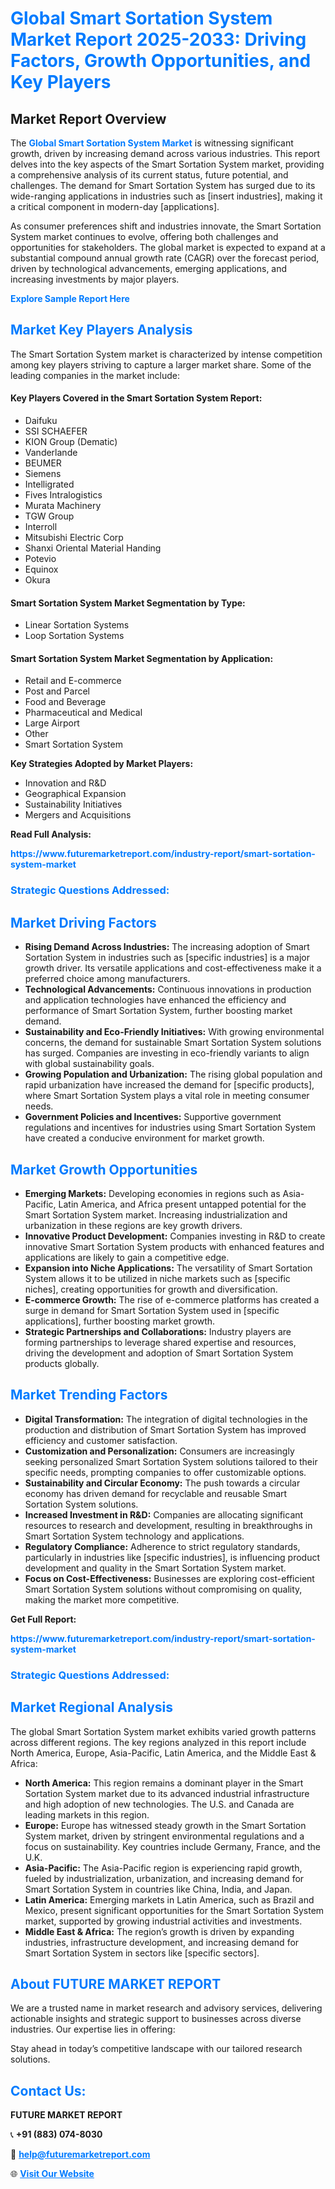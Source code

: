 <h1 style="color: #007BFF;">Global Smart Sortation System Market Report 2025-2033: Driving Factors, Growth Opportunities, and Key Players</h1>

<section id="overview">
<h2>Market Report Overview</h2>
<p>The <a href="https://www.futuremarketreport.com/industry-report/smart-sortation-system-market" style="color: #007BFF; text-decoration: none;"><strong>Global Smart Sortation System Market</strong></a> is witnessing significant growth, driven by increasing demand across various industries. This report delves into the key aspects of the Smart Sortation System market, providing a comprehensive analysis of its current status, future potential, and challenges. The demand for Smart Sortation System has surged due to its wide-ranging applications in industries such as [insert industries], making it a critical component in modern-day [applications].</p>
<p>As consumer preferences shift and industries innovate, the Smart Sortation System market continues to evolve, offering both challenges and opportunities for stakeholders. The global market is expected to expand at a substantial compound annual growth rate (CAGR) over the forecast period, driven by technological advancements, emerging applications, and increasing investments by major players.</p>
</section>

<section id="overview">
<p><a href="https://www.futuremarketreport.com/request-sample/reportId=111637" style="color: #007BFF; text-decoration: none;"><strong>Explore Sample Report Here</strong></a></p>
</section>

<section id="key-players">
<h2 style="color: #007BFF;">Market Key Players Analysis</h2>
<p>The Smart Sortation System market is characterized by intense competition among key players striving to capture a larger market share. Some of the leading companies in the market include:</p>
<h4>Key Players Covered in the Smart Sortation System Report:</h4>
<ul><li>Daifuku</li><li>SSI SCHAEFER</li><li>KION Group (Dematic)</li><li>Vanderlande</li><li>BEUMER</li><li>Siemens</li><li>Intelligrated</li><li>Fives Intralogistics</li><li>Murata Machinery</li><li>TGW Group</li><li>Interroll</li><li>Mitsubishi Electric Corp</li><li>Shanxi Oriental Material Handing</li><li>Potevio</li><li>Equinox</li><li>Okura</li></ul>
<h4>Smart Sortation System Market Segmentation by Type:</h4>
<ul><li>Linear Sortation Systems</li><li>Loop Sortation Systems</li></ul>

<h4>Smart Sortation System Market Segmentation by Application:</h4>
<ul><li>Retail and E-commerce</li><li>Post and Parcel</li><li>Food and Beverage</li><li>Pharmaceutical and Medical</li><li>Large Airport</li><li>Other</li><li>Smart Sortation System</li></ul>
<p><strong>Key Strategies Adopted by Market Players:</strong></p>
<ul>
<li>Innovation and R&D</li>
<li>Geographical Expansion</li>
<li>Sustainability Initiatives</li>
<li>Mergers and Acquisitions</li>
</ul>
</section>

<section>
<p><strong>Read Full Analysis: </strong></p><a href="https://www.futuremarketreport.com/industry-report/smart-sortation-system-market" style="color: #007BFF; text-decoration: none;"><strong>https://www.futuremarketreport.com/industry-report/smart-sortation-system-market</strong></a>
<h3 style="color: #007BFF;">Strategic Questions Addressed:</h3>
</section>

<section id="driving-factors">
<h2 style="color: #007BFF;">Market Driving Factors</h2>
<ul>
<li><strong>Rising Demand Across Industries:</strong> The increasing adoption of Smart Sortation System in industries such as [specific industries] is a major growth driver. Its versatile applications and cost-effectiveness make it a preferred choice among manufacturers.</li>
<li><strong>Technological Advancements:</strong> Continuous innovations in production and application technologies have enhanced the efficiency and performance of Smart Sortation System, further boosting market demand.</li>
<li><strong>Sustainability and Eco-Friendly Initiatives:</strong> With growing environmental concerns, the demand for sustainable Smart Sortation System solutions has surged. Companies are investing in eco-friendly variants to align with global sustainability goals.</li>
<li><strong>Growing Population and Urbanization:</strong> The rising global population and rapid urbanization have increased the demand for [specific products], where Smart Sortation System plays a vital role in meeting consumer needs.</li>
<li><strong>Government Policies and Incentives:</strong> Supportive government regulations and incentives for industries using Smart Sortation System have created a conducive environment for market growth.</li>
</ul>
</section>

<section id="growth-opportunities">
<h2 style="color: #007BFF;">Market Growth Opportunities</h2>
<ul>
<li><strong>Emerging Markets:</strong> Developing economies in regions such as Asia-Pacific, Latin America, and Africa present untapped potential for the Smart Sortation System market. Increasing industrialization and urbanization in these regions are key growth drivers.</li>
<li><strong>Innovative Product Development:</strong> Companies investing in R&D to create innovative Smart Sortation System products with enhanced features and applications are likely to gain a competitive edge.</li>
<li><strong>Expansion into Niche Applications:</strong> The versatility of Smart Sortation System allows it to be utilized in niche markets such as [specific niches], creating opportunities for growth and diversification.</li>
<li><strong>E-commerce Growth:</strong> The rise of e-commerce platforms has created a surge in demand for Smart Sortation System used in [specific applications], further boosting market growth.</li>
<li><strong>Strategic Partnerships and Collaborations:</strong> Industry players are forming partnerships to leverage shared expertise and resources, driving the development and adoption of Smart Sortation System products globally.</li>
</ul>
</section>

<section id="trending-factors">
<h2 style="color: #007BFF;">Market Trending Factors</h2>
<ul>
<li><strong>Digital Transformation:</strong> The integration of digital technologies in the production and distribution of Smart Sortation System has improved efficiency and customer satisfaction.</li>
<li><strong>Customization and Personalization:</strong> Consumers are increasingly seeking personalized Smart Sortation System solutions tailored to their specific needs, prompting companies to offer customizable options.</li>
<li><strong>Sustainability and Circular Economy:</strong> The push towards a circular economy has driven demand for recyclable and reusable Smart Sortation System solutions.</li>
<li><strong>Increased Investment in R&D:</strong> Companies are allocating significant resources to research and development, resulting in breakthroughs in Smart Sortation System technology and applications.</li>
<li><strong>Regulatory Compliance:</strong> Adherence to strict regulatory standards, particularly in industries like [specific industries], is influencing product development and quality in the Smart Sortation System market.</li>
<li><strong>Focus on Cost-Effectiveness:</strong> Businesses are exploring cost-efficient Smart Sortation System solutions without compromising on quality, making the market more competitive.</li>
</ul>
</section>

<section>
<p><strong>Get Full Report: </strong></p><a href="https://www.futuremarketreport.com/industry-report/smart-sortation-system-market" style="color: #007BFF; text-decoration: none;"><strong>https://www.futuremarketreport.com/industry-report/smart-sortation-system-market</strong></a>
<h3 style="color: #007BFF;">Strategic Questions Addressed:</h3>
</section>


<section id="regional-analysis">
<h2 style="color: #007BFF;">Market Regional Analysis</h2>
<p>The global Smart Sortation System market exhibits varied growth patterns across different regions. The key regions analyzed in this report include North America, Europe, Asia-Pacific, Latin America, and the Middle East & Africa:</p>
<ul>
<li><strong>North America:</strong> This region remains a dominant player in the Smart Sortation System market due to its advanced industrial infrastructure and high adoption of new technologies. The U.S. and Canada are leading markets in this region.</li>
<li><strong>Europe:</strong> Europe has witnessed steady growth in the Smart Sortation System market, driven by stringent environmental regulations and a focus on sustainability. Key countries include Germany, France, and the U.K.</li>
<li><strong>Asia-Pacific:</strong> The Asia-Pacific region is experiencing rapid growth, fueled by industrialization, urbanization, and increasing demand for Smart Sortation System in countries like China, India, and Japan.</li>
<li><strong>Latin America:</strong> Emerging markets in Latin America, such as Brazil and Mexico, present significant opportunities for the Smart Sortation System market, supported by growing industrial activities and investments.</li>
<li><strong>Middle East & Africa:</strong> The region’s growth is driven by expanding industries, infrastructure development, and increasing demand for Smart Sortation System in sectors like [specific sectors].</li>
</ul>
</section>

<footer>
<h2 style="color: #007BFF;">About FUTURE MARKET REPORT</h2>
<p>We are a trusted name in market research and advisory services, delivering actionable insights and strategic support to businesses across diverse industries. Our expertise lies in offering:</p>

<p>Stay ahead in today’s competitive landscape with our tailored research solutions.</p>

<h2 style="color: #007BFF;">Contact Us:</h2>
<p><strong>FUTURE MARKET REPORT</strong></p>
<p>📞 <strong>+91 (883) 074-8030</strong></p>
<p>📧 <strong><a href="mailto:help@futuremarketreport.com" style="color: #007BFF;">help@futuremarketreport.com</a></strong></p>
<p>🌐 <strong><a href="https://www.futuremarketreport.com/" style="color: #007BFF;">Visit Our Website</a></strong></p>
</footer>